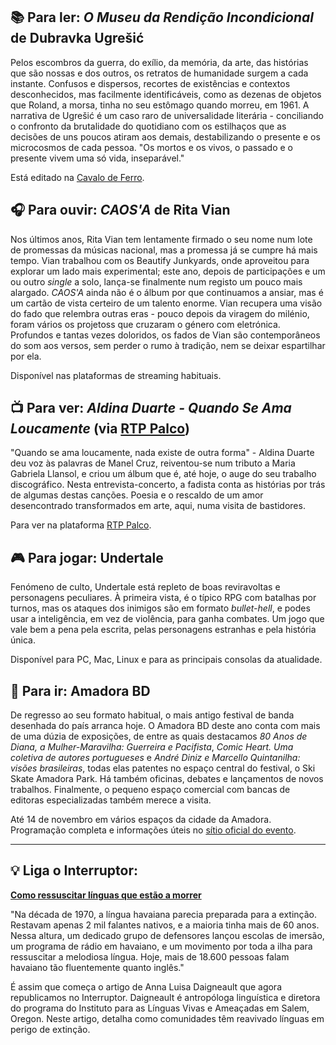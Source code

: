 ## 📚 Para ler: _O Museu da Rendição Incondicional_ de Dubravka Ugrešić

Pelos escombros da guerra, do exílio, da memória, da arte, das histórias que são nossas e dos outros, os retratos de humanidade surgem a cada instante. Confusos e dispersos, recortes de existências e contextos desconhecidos, mas facilmente identificáveis, como as dezenas de objetos que Roland, a morsa, tinha no seu estômago quando morreu, em 1961. A narrativa de Ugrešić é um caso raro de universalidade literária - conciliando o confronto da brutalidade do quotidiano com os estilhaços que as decisões de uns poucos atiram aos demais, destabilizando o presente e os microcosmos de cada pessoa. "Os mortos e os vivos, o passado e o presente vivem uma só vida, inseparável."

Está editado na [Cavalo de Ferro](https://www.2020.pt/loja/cavalo-de-ferro/livro/o-museu-da-rendicao-incondicional/).

## 🎧 Para ouvir: _CAOS'A_ de Rita Vian

Nos últimos anos, Rita Vian tem lentamente firmado o seu nome num lote de promessas da músicas nacional, mas a promessa já se cumpre há mais tempo. Vian trabalhou com os Beautify Junkyards, onde aproveitou para explorar um lado mais experimental; este ano, depois de participações e um ou outro _single_ a solo, lança-se finalmente num registo um pouco mais alargado. _CAOS'A_ ainda não é o álbum por que continuamos a ansiar, mas é um cartão de vista certeiro de um talento enorme. Vian recupera uma visão do fado que relembra outras eras - pouco depois da viragem do milénio, foram vários os projetoss que cruzaram o género com eletrónica. Profundos e tantas vezes doloridos, os fados de Vian são contemporâneos do som aos versos, sem perder o rumo à tradição, nem se deixar espartilhar por ela.

Disponível nas plataformas de streaming habituais.

## 📺 Para ver: _Aldina Duarte - Quando Se Ama Loucamente_ (via [RTP Palco](https://www.rtp.pt/play/palco/p4535/aldina-duarte-quando-se-ama-loucamente))

"Quando se ama loucamente, nada existe de outra forma" - Aldina Duarte deu voz às palavras de Manel Cruz, reiventou-se num tributo a Maria Gabriela Llansol, e criou um álbum que é, até hoje, o auge do seu trabalho discográfico. Nesta entrevista-concerto, a fadista conta as histórias por trás de algumas destas canções. Poesia e o rescaldo de um amor desencontrado transformados em arte, aqui, numa visita de bastidores.

Para ver na plataforma [RTP Palco](https://www.rtp.pt/play/palco/p4535/aldina-duarte-quando-se-ama-loucamente).

## 🎮 Para jogar: Undertale

Fenómeno de culto, Undertale está repleto de boas reviravoltas e personagens peculiares. À primeira vista, é o típico RPG com batalhas por turnos, mas os ataques dos inimigos são em formato _bullet-hell_, e podes usar a inteligência, em vez de violência, para ganha combates. Um jogo que vale bem a pena pela escrita, pelas personagens estranhas e pela história única.

Disponível para PC, Mac, Linux e para as principais consolas da atualidade.

## 🎡 Para ir: Amadora BD

De regresso ao seu formato habitual, o mais antigo festival de banda desenhada do país arranca hoje. O Amadora BD deste ano conta com mais de uma dúzia de exposições, de entre as quais destacamos
_80 Anos de Diana, a Mulher-Maravilha: Guerreira e Pacifista_, _Comic Heart. Uma coletiva de autores portugueses_ e _André Diniz e Marcello Quintanilha: visões brasileiras_, todas elas patentes no espaço central do festival, o Ski Skate Amadora Park. Há também oficinas, debates e lançamentos de novos trabalhos. Finalmente, o pequeno espaço comercial com bancas de editoras especializadas também merece a visita.

Até 14 de novembro em vários espaços da cidade da Amadora. Programação completa e informações úteis no [sítio oficial do evento](https://amadorabd.com).

---

## 💡 Liga o Interruptor:

**[Como ressuscitar línguas que estão a morrer](https://interruptor.pt/artigos/como-ressuscitar-linguas-que-estao-a-morrer)**

"Na década de 1970, a língua havaiana parecia preparada para a extinção. Restavam apenas 2 mil falantes nativos, e a maioria tinha mais de 60 anos. Nessa altura, um dedicado grupo de defensores lançou escolas de imersão, um programa de rádio em havaiano, e um movimento por toda a ilha para ressuscitar a melodiosa língua. Hoje, mais de 18.600 pessoas falam havaiano tão fluentemente quanto inglês."

É assim que começa o artigo de Anna Luisa Daigneault que agora republicamos no Interruptor. Daigneault é antropóloga linguística e diretora do programa do Instituto para as Línguas Vivas e Ameaçadas em Salem, Oregon. Neste artigo, detalha como comunidades têm reavivado línguas em perigo de extinção.

